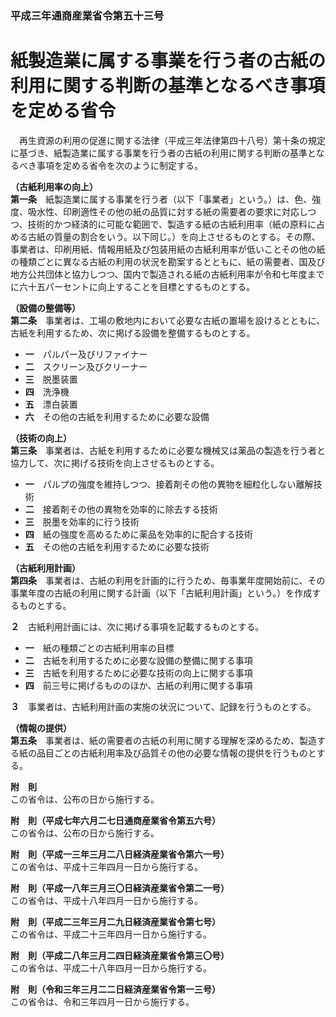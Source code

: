 ### 平成三年通商産業省令第五十三号  
# 紙製造業に属する事業を行う者の古紙の利用に関する判断の基準となるべき事項を定める省令  
　再生資源の利用の促進に関する法律（平成三年法律第四十八号）第十条の規定に基づき、紙製造業に属する事業を行う者の古紙の利用に関する判断の基準となるべき事項を定める省令を次のように制定する。  
  
**（古紙利用率の向上）**  
**第一条**　紙製造業に属する事業を行う者（以下「事業者」という。）は、色、強度、吸水性、印刷適性その他の紙の品質に対する紙の需要者の要求に対応しつつ、技術的かつ経済的に可能な範囲で、製造する紙の古紙利用率（紙の原料に占める古紙の質量の割合をいう。以下同じ。）を向上させるものとする。その際、事業者は、印刷用紙、情報用紙及び包装用紙の古紙利用率が低いことその他の紙の種類ごとに異なる古紙の利用の状況を勘案するとともに、紙の需要者、国及び地方公共団体と協力しつつ、国内で製造される紙の古紙利用率が令和七年度までに六十五パーセントに向上することを目標とするものとする。  
  
**（設備の整備等）**  
**第二条**　事業者は、工場の敷地内において必要な古紙の置場を設けるとともに、古紙を利用するため、次に掲げる設備を整備するものとする。  
* **一**　パルパー及びリファイナー  
* **二**　スクリーン及びクリーナー  
* **三**　脱墨装置  
* **四**　洗浄機  
* **五**　漂白装置  
* **六**　その他の古紙を利用するために必要な設備  
  
**（技術の向上）**  
**第三条**　事業者は、古紙を利用するために必要な機械又は薬品の製造を行う者と協力して、次に掲げる技術を向上させるものとする。  
* **一**　パルプの強度を維持しつつ、接着剤その他の異物を細粒化しない離解技術  
* **二**　接着剤その他の異物を効率的に除去する技術  
* **三**　脱墨を効率的に行う技術  
* **四**　紙の強度を高めるために薬品を効率的に配合する技術  
* **五**　その他の古紙を利用するために必要な技術  
  
**（古紙利用計画）**  
**第四条**　事業者は、古紙の利用を計画的に行うため、毎事業年度開始前に、その事業年度の古紙の利用に関する計画（以下「古紙利用計画」という。）を作成するものとする。  
  
**２**　古紙利用計画には、次に掲げる事項を記載するものとする。  
* **一**　紙の種類ごとの古紙利用率の目標  
* **二**　古紙を利用するために必要な設備の整備に関する事項  
* **三**　古紙を利用するために必要な技術の向上に関する事項  
* **四**　前三号に掲げるもののほか、古紙の利用に関する事項  
  
**３**　事業者は、古紙利用計画の実施の状況について、記録を行うものとする。  
  
**（情報の提供）**  
**第五条**　事業者は、紙の需要者の古紙の利用に関する理解を深めるため、製造する紙の品目ごとの古紙利用率及び品質その他の必要な情報の提供を行うものとする。  
  
**附　則**  
この省令は、公布の日から施行する。  
  
**附　則（平成七年六月二七日通商産業省令第五六号）**  
この省令は、公布の日から施行する。  
  
**附　則（平成一三年三月二八日経済産業省令第六一号）**  
この省令は、平成十三年四月一日から施行する。  
  
**附　則（平成一八年三月三〇日経済産業省令第二一号）**  
この省令は、平成十八年四月一日から施行する。  
  
**附　則（平成二三年三月二九日経済産業省令第七号）**  
この省令は、平成二十三年四月一日から施行する。  
  
**附　則（平成二八年三月二四日経済産業省令第三〇号）**  
この省令は、平成二十八年四月一日から施行する。  
  
**附　則（令和三年三月二二日経済産業省令第一三号）**  
この省令は、令和三年四月一日から施行する。  
  
